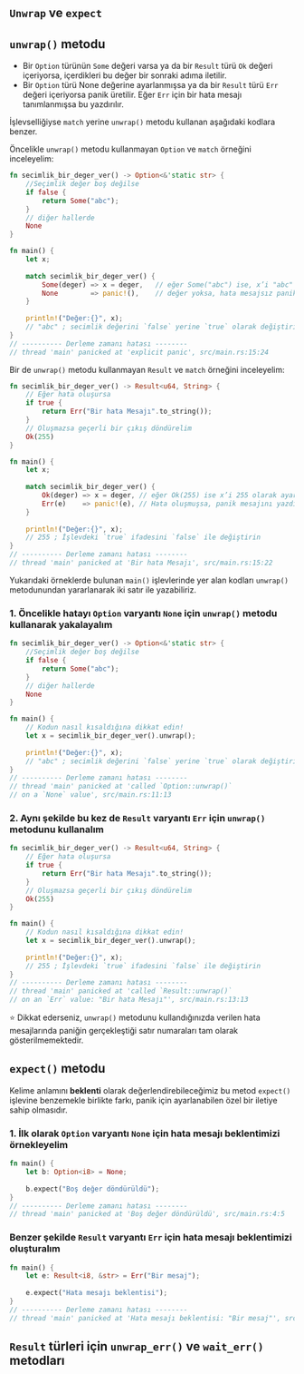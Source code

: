 ## `Unwrap` ve `expect`

## `unwrap()` metodu
  - Bir `Option` türünün `Some` değeri varsa ya da bir `Result` türü `Ok` değeri içeriyorsa, içerdikleri bu değer bir sonraki adıma iletilir.
  - Bir `Option` türü None değerine ayarlanmışsa ya da bir `Result` türü `Err` değeri içeriyorsa panik üretilir. Eğer `Err` için bir hata mesajı tanımlanmışsa bu yazdırılır.
  
İşlevselliğiyse `match` yerine `unwrap()` metodu kullanan aşağıdaki kodlara benzer.

Öncelikle `unwrap()` metodu kullanmayan `Option` ve `match` örneğini inceleyelim:

```Rust
fn secimlik_bir_deger_ver() -> Option<&'static str> {
    //Seçimlik değer boş değilse
    if false {
        return Some("abc");
    }
    // diğer hallerde
    None
}

fn main() {
    let x;
    
    match secimlik_bir_deger_ver() {
        Some(deger) => x = deger,   // eğer Some("abc") ise, x’i "abc" olarak ayarla
        None        => panic!(),    // değer yoksa, hata mesajsız panik üret 
    }
    
    println!("Değer:{}", x);        
    // "abc" ; secimlik değerini `false` yerine `true` olarak değiştirin 
}
// ---------- Derleme zamanı hatası --------
// thread 'main' panicked at 'explicit panic', src/main.rs:15:24
````

Bir de `unwrap()` metodu kullanmayan `Result` ve `match` örneğini inceleyelim:

```Rust
fn secimlik_bir_deger_ver() -> Result<u64, String> {
    // Eğer hata oluşursa
    if true {
        return Err("Bir hata Mesajı".to_string());
    }
    // Oluşmazsa geçerli bir çıkış döndürelim
    Ok(255)
}

fn main() {
    let x;
    
    match secimlik_bir_deger_ver() {
        Ok(deger) => x = deger, // eğer Ok(255) ise x’i 255 olarak ayarla  
        Err(e)    => panic!(e), // Hata oluşmuşsa, panik mesajını yazdır 
    }
    
    println!("Değer:{}", x);        
    // 255 ; İşlevdeki `true` ifadesini `false` ile değiştirin
}
// ---------- Derleme zamanı hatası --------
// thread 'main' panicked at 'Bir hata Mesajı', src/main.rs:15:22
````
Yukarıdaki örneklerde bulunan `main()` işlevlerinde yer alan kodları `unwrap()` metodunundan yararlanarak iki satır ile yazabiliriz.

### 1. Öncelikle hatayı `Option` varyantı `None` için `unwrap()` metodu kullanarak yakalayalım
```Rust
fn secimlik_bir_deger_ver() -> Option<&'static str> {
    //Seçimlik değer boş değilse
    if false {
        return Some("abc");
    }
    // diğer hallerde
    None
}

fn main() {
    // Kodun nasıl kısaldığına dikkat edin!
    let x = secimlik_bir_deger_ver().unwrap();
    
    println!("Değer:{}", x);        
    // "abc" ; secimlik değerini `false` yerine `true` olarak değiştirin 
}
// ---------- Derleme zamanı hatası --------
// thread 'main' panicked at 'called `Option::unwrap()` 
// on a `None` value', src/main.rs:11:13
````

### 2. Aynı şekilde bu kez de `Result` varyantı `Err` için `unwrap()` metodunu kullanalım
```Rust
fn secimlik_bir_deger_ver() -> Result<u64, String> {
    // Eğer hata oluşursa
    if true {
        return Err("Bir hata Mesajı".to_string());
    }
    // Oluşmazsa geçerli bir çıkış döndürelim
    Ok(255)
}

fn main() {
    // Kodun nasıl kısaldığına dikkat edin!
    let x = secimlik_bir_deger_ver().unwrap();
    
    println!("Değer:{}", x);        
    // 255 ; İşlevdeki `true` ifadesini `false` ile değiştirin
}
// ---------- Derleme zamanı hatası --------
// thread 'main' panicked at 'called `Result::unwrap()` 
// on an `Err` value: "Bir hata Mesajı"', src/main.rs:13:13
````

⭐ Dikkat ederseniz, `unwrap()` metodunu kullandığınızda verilen hata mesajlarında paniğin gerçekleştiği satır numaraları tam olarak gösterilmemektedir.

## `expect()` metodu
Kelime anlamını **beklenti** olarak değerlendirebileceğimiz bu metod `expect()` işlevine benzemekle birlikte farkı, panik için ayarlanabilen özel bir iletiye sahip olmasıdır.

### 1. İlk olarak `Option` varyantı `None` için hata mesajı beklentimizi örnekleyelim

```Rust
fn main() {
    let b: Option<i8> = None;
    
    b.expect("Boş değer döndürüldü");
}
// ---------- Derleme zamanı hatası --------
// thread 'main' panicked at 'Boş değer döndürüldü', src/main.rs:4:5

````

### Benzer şekilde `Result` varyantı `Err` için hata mesajı beklentimizi oluşturalım 

```Rust
fn main() {
    let e: Result<i8, &str> = Err("Bir mesaj");
    
    e.expect("Hata mesajı beklentisi");
}
// ---------- Derleme zamanı hatası --------
// thread 'main' panicked at 'Hata mesajı beklentisi: "Bir mesaj"', src/main.rs:4:5
````

## `Result` türleri için `unwrap_err()` ve `wait_err()` metodları
